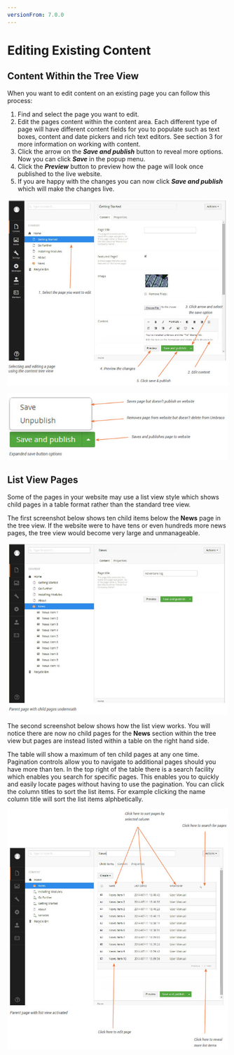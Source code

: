 ```yaml
---
versionFrom: 7.0.0
---
```


# Editing Existing Content

## Content Within the Tree View

When you want to edit content on an existing page you can follow this process:

1. Find and select the page you want to edit.
2. Edit the pages content within the content area. Each different type of page will have different content fields for you to populate such as text boxes, content and date pickers and rich text editors. See section 3 for more information on working with content.
3. Click the arrow on the ***Save and publish*** button to reveal more options. Now you can click ***Save*** in the popup menu.
4. Click the ***Preview*** button to preview how the page will look once published to the live website.
5. If you are happy with the changes you can now click ***Save and publish*** which will make the changes live.

![editPage.jpg](images/editPage.jpg)

![saveAndPublish.jpg](images/saveAndPublish.jpg)

## List View Pages

Some of the pages in your website may use a list view style which shows child pages in a table format rather than the standard tree view.

The first screenshot below shows ten child items below the **News** page in the tree view. If the website were to have tens or even hundreds more news pages, the tree view would become very large and unmanageable.

![parrentwithChildren.jpg](images/parrentwithChildren.jpg)

The second screenshot below shows how the list view works. You will notice there are now no child pages for the **News** section within the tree view but pages are instead listed within a table on the right hand side.

The table will show a maximum of ten child pages at any one time. Pagination controls allow you to navigate to additional pages should you have more than ten. In the top right of the table there is a search facility which enables you search for specific pages. This enables you to quickly and easily locate pages without having to use the pagination. You can click the column titles to sort the list items. For example clicking the name column title will sort the list items alphbetically.

![parentwithList.jpg](images/parentwithList.jpg)
